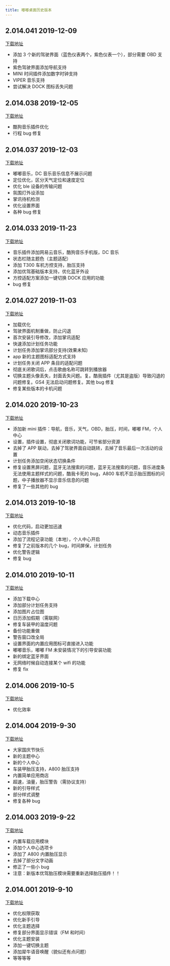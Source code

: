 ```yaml
---
title: 嘟嘟桌面历史版本
---
```


## 2.014.041 2019-12-09

[下载地址](https://app.dudu-lucky.com/upload/app_icon/7bc3f22bf4674b8e9e1ef217af58bff7/temp.apk)

- 添加 3 个新的驾驶界面（蓝色仪表两个，紫色仪表一个），部分需要 OBD 支持
- 紫色驾驶界面添加导航支持
- MINI 时间插件添加数字时钟支持
- VIPER 音乐支持
- 尝试解决 DOCK 图标丢失问题

## 2.014.038 2019-12-05

[下载地址](https://app.dudu-lucky.com/upload/app_icon/3e7ae8c4012c4b37a5d5be278c2385c3/temp.apk)

- 酷狗音乐插件优化
- 行程 bug 修复

## 2.014.037 2019-12-03

[下载地址](https://app.dudu-lucky.com/upload/app_icon/c11289f9520d4a5aa19acb320086859a/temp.apk)

- 嘟嘟音乐，DC 音乐音乐信息不展示问题
- 定位优化，区分天气定位和速度定位
- 优化 ble 设备的传输问题
- 氛围灯外设添加
- 掌讯待机检测
- 优化设置界面
- 各种 bug 修复

## 2.014.033 2019-11-23

[下载地址](http://car-launcher.dudu-lucky.com:7000/upload/app_icon/e39f71e2561b49f79f041bbd0b446c62/temp.apk)

- 音乐插件添加网易云音乐，酷狗音乐手机版，DC 音乐
- 状态栏随主题色（主题适配）
- 添加 T300 车机方控支持，胎压支持
- 添加优驾基础版本支持，优化蓝牙外设
- 方控适配方案添加一键切换 DOCK 应用的功能
- bug 修复

## 2.014.027 2019-11-03

[下载地址](http://car-launcher.dudu-lucky.com:7000/upload/app_icon/adea9a0c7fb44bb1ba01853b50f2daa0/temp.apk)

- 加载优化
- 驾驶界面机制重做，防止闪退
- 首次安装引导修改，添加掌讯适配
- 快速添加计划任务功能
- 计划任务添加掌讯部分支持(效果未知)
- app 新的主题图标适配方式支持
- 计划任务关闭 APP 条目的适配问题
- 彻底关闭歌词后，点击歌曲名称可跳转到播放器
- 切换主题头像丢失，封面丢失问题。复。酷我插件（尤其是盗版）导致闪退的问题修复。GS4 无法启动问题修复。其他 bug 修复
- 修复某些版本的卡机问题

## 2.014.020 2019-10-23

[下载地址](http://car-launcher.dudu-lucky.com:7000/upload/app_icon/b92c67394f4a47ff88f921686791dc04/temp.apk)

- 添加新 mini 插件：导航，音乐，天气，OBD，胎压，时间，嘟嘟 FM，个人中心
- 设置，插件设置，彻底关闭歌词功能，可节省部分资源
- 去掉了 APP 联动，去掉了驾驶界面自动跳转，去掉了音乐最后一次活动的设置
- 计划任务添加空闲状态切换条件
- 修复设置黑屏问题，蓝牙无法搜索的问题，蓝牙无法搜索的问题，音乐进度条无法使用主题样式的问题，酷我卡死的 bug，A800 车机不显示胎压图标的问题，中子播放器不显示音乐信息的问题
- 修复了一些其他的 bug

## 2.014.013 2019-10-18

[下载地址](http://car-launcher.dudu-lucky.com:7000/upload/app_icon/b29f1aadd30f44e784f273edf9ae3dc4/temp.apk)

- 优化代码，启动更加迅速
- 动态音乐插件
- 添加了流程记录功能（本地），个人中心开启
- 修复了之前版本的几个 bug，时间屏保，计划任务
- 优化警告逻辑
- 修复 bug

## 2.014.010 2019-10-11

[下载地址](http://car-launcher.dudu-lucky.com:7000/upload/app_icon/0d8e8cfae99d48e7b7f7d0af91555b5a/temp.apk)

- 添加下载中心
- 添加部分计划任务支持
- 添加图片占位图
- 日历添加假期（需联网）
- 修复车装甲的温度问题
- 备份功能重做
- 警告窗口改全局
- 设置界面的内置应用图标可直接进入功能
- 嘟嘟音乐，嘟嘟 FM 未安装情况下的引导安装功能
- 新的绑定蓝牙界面
- 无网络时候自动连接某个 wifi 的功能
- 修复 fix

## 2.014.006 2019-10-5

[下载地址](http://car-launcher.dudu-lucky.com:7000/upload/app_icon/f5d5337d10d147a5ad75c95345df7503/temp.apk)

- 优化效率

## 2.014.004 2019-9-30

[下载地址](http://car-launcher.dudu-lucky.com:7000/upload/app_icon/62b18a36dfbe499e9e1e05cc9273b5b8/temp.apk)

- 大家国庆节快乐
- 新的主题中心
- 新的个人中心
- 车装甲胎压支持，A800 胎压支持
- 内置简单应用商店
- 超速，油量，胎压警告（需协议支持）
- 新的引导样式
- 部分样式调整
- 修复各种 bug

## 2.014.003 2019-9-22

[下载地址](http://car-launcher.dudu-lucky.com:7000/upload/app_icon/3a561484098e4e1f8cdb7faaf89a350e/temp.apk)

- 内置车载应用模块
- 添加个人中心选项卡
- 添加了 A800 内置胎压显示
- 去掉了部分文字动画
- 修正了一些小 bug
- 注意：新版本优驾胎压模块需要重新选择胎压插件！！

## 2.014.001 2019-9-10

[下载地址](http://car-launcher.dudu-lucky.com:7000/upload/apk/1e067478810c4027b1013c98b0f92f93/temp.apk)

- 优化权限获取
- 优化新手引导
- 优化主题选择
- 修复部分界面显示错误（FM 和时间）
- 优化主题安装
- 添加一键切换主题
- 添加犀牛语音唤醒（貌似还有点问题）
- 等等等等
